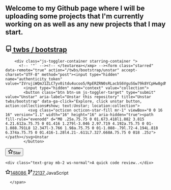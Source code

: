 ## Welcome to my Github page where I will be uploading some projects that I'm currently working on as well as any new projects that I may start.


<article class="height-full border border-gray-light rounded-1 p-3 p-md-5 my-5">
  <div class="d-flex flex-justify-between flex-items-start mb-1">
    <h1 class="h3 lh-condensed">
      <a href="/twbs/bootstrap" data-ga-click="Explore, go to repository, location: collection">
        <svg width="20" height="20" class="octicon octicon-repo link-gray v-align-middle mr-1" viewBox="0 0 16 16" version="1.1" aria-hidden="true"><path fill-rule="evenodd" d="M2 2.5A2.5 2.5 0 014.5 0h8.75a.75.75 0 01.75.75v12.5a.75.75 0 01-.75.75h-2.5a.75.75 0 110-1.5h1.75v-2h-8a1 1 0 00-.714 1.7.75.75 0 01-1.072 1.05A2.495 2.495 0 012 11.5v-9zm10.5-1V9h-8c-.356 0-.694.074-1 .208V2.5a1 1 0 011-1h8zM5 12.25v3.25a.25.25 0 00.4.2l1.45-1.087a.25.25 0 01.3 0L8.6 15.7a.25.25 0 00.4-.2v-3.25a.25.25 0 00-.25-.25h-3.5a.25.25 0 00-.25.25z"></path></svg>
        <span class="text-normal">twbs /</span>
        bootstrap
      </a>
    </h1>

        <div class="js-toggler-container starring-container ">
          <!-- '"` --><!-- </textarea></xmp> --><form class="starred" data-remote="true" action="/twbs/bootstrap/unstar" accept-charset="UTF-8" method="post"><input type="hidden" name="authenticity_token" value="IVrujiWQmJ1ZLC7yv0itdu4ucoo5/RpERZRN0sRLacbS6VguSGw79k8YCpHw8gdMputviVj3vLiO51XWJj1FlA==">
            <input type="hidden" name="context" value="collection">
            <button class="btn btn-sm js-toggler-target" type="submit" value="Unstar" aria-label="Unstar this repository" title="Unstar twbs/bootstrap" data-ga-click="Explore, click unstar button, action:collections#show; text:Unstar; location:collection">
              <svg class="octicon octicon-star-fill mr-1" viewBox="0 0 16 16" version="1.1" width="16" height="16" aria-hidden="true"><path fill-rule="evenodd" d="M8 .25a.75.75 0 01.673.418l1.882 3.815 4.21.612a.75.75 0 01.416 1.279l-3.046 2.97.719 4.192a.75.75 0 01-1.088.791L8 12.347l-3.766 1.98a.75.75 0 01-1.088-.79l.72-4.194L.818 6.374a.75.75 0 01.416-1.28l4.21-.611L7.327.668A.75.75 0 018 .25z"></path></svg>Unstar
            </button>
</form>
          <!-- '"` --><!-- </textarea></xmp> --><form class="unstarred" data-remote="true" action="/ChrisHinkle/Code-Review" accept-charset="UTF-8" method="post"><input type="hidden" name="authenticity_token" value="ngIWY0wmgVCQiZCqox4NPKQqYd8xnSQZ1+vhffmFsenMGcRjyALOEzDemIY+yhyTvez9fFhFxZ4/42OhJ3Yc/A==">
            <input type="hidden" name="context" value="collection">
            <button class="btn btn-sm js-toggler-target" type="submit" value="Star" aria-label="Star this repository" title="Star twbs/bootstrap" data-ga-click="Explore, click star button, action:collections#show; text:Star; location:collection">
              <svg class="octicon octicon-star mr-1" viewBox="0 0 16 16" version="1.1" width="16" height="16" aria-hidden="true"><path fill-rule="evenodd" d="M8 .25a.75.75 0 01.673.418l1.882 3.815 4.21.612a.75.75 0 01.416 1.279l-3.046 2.97.719 4.192a.75.75 0 01-1.088.791L8 12.347l-3.766 1.98a.75.75 0 01-1.088-.79l.72-4.194L.818 6.374a.75.75 0 01.416-1.28l4.21-.611L7.327.668A.75.75 0 018 .25zm0 2.445L6.615 5.5a.75.75 0 01-.564.41l-3.097.45 2.24 2.184a.75.75 0 01.216.664l-.528 3.084 2.769-1.456a.75.75 0 01.698 0l2.77 1.456-.53-3.084a.75.75 0 01.216-.664l2.24-2.183-3.096-.45a.75.75 0 01-.564-.41L8 2.694v.001z"></path></svg>Star
            </button>
</form>        </div>
  </div>

    <div class="text-gray mb-2 ws-normal">A quick code review..</div>

  <div class="d-flex f6">
      <a href="/twbs/bootstrap/stargazers" class="d-inline-block link-gray mr-4" data-ga-click="Explore, go to repository stargazers, location:collection">
        <svg class="octicon octicon-star mr-1" viewBox="0 0 16 16" version="1.1" width="16" height="16" aria-hidden="true"><path fill-rule="evenodd" d="M8 .25a.75.75 0 01.673.418l1.882 3.815 4.21.612a.75.75 0 01.416 1.279l-3.046 2.97.719 4.192a.75.75 0 01-1.088.791L8 12.347l-3.766 1.98a.75.75 0 01-1.088-.79l.72-4.194L.818 6.374a.75.75 0 01.416-1.28l4.21-.611L7.327.668A.75.75 0 018 .25zm0 2.445L6.615 5.5a.75.75 0 01-.564.41l-3.097.45 2.24 2.184a.75.75 0 01.216.664l-.528 3.084 2.769-1.456a.75.75 0 01.698 0l2.77 1.456-.53-3.084a.75.75 0 01.216-.664l2.24-2.183-3.096-.45a.75.75 0 01-.564-.41L8 2.694v.001z"></path></svg>148086
      </a>
      <a href="/twbs/bootstrap/network/members" class="d-inline-block link-gray mr-4" data-ga-click="Explore, go to repository forks, location:collection">
        <svg class="octicon octicon-git-branch mr-1" viewBox="0 0 16 16" version="1.1" width="16" height="16" aria-hidden="true"><path fill-rule="evenodd" d="M11.75 2.5a.75.75 0 100 1.5.75.75 0 000-1.5zm-2.25.75a2.25 2.25 0 113 2.122V6A2.5 2.5 0 0110 8.5H6a1 1 0 00-1 1v1.128a2.251 2.251 0 11-1.5 0V5.372a2.25 2.25 0 111.5 0v1.836A2.492 2.492 0 016 7h4a1 1 0 001-1v-.628A2.25 2.25 0 019.5 3.25zM4.25 12a.75.75 0 100 1.5.75.75 0 000-1.5zM3.5 3.25a.75.75 0 111.5 0 .75.75 0 01-1.5 0z"></path></svg>72137
      </a>
      <span class="d-inline-block text-gray">
        <span class="ml-0">
  <span class="repo-language-color" style="background-color: #f1e05a"></span>
  <span itemprop="programmingLanguage">JavaScript</span>
</span>

      </span>
  </div>
</article>


